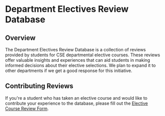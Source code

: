 # Department Electives Review Database

## Overview

The Department Electives Review Database is a collection of reviews provided by students for CSE departmental elective courses. These reviews offer valuable insights and experiences that can aid students in making informed decisions about their elective selections. We plan to expand it to other departments if we get a good response for this initiative.

## Contributing Reviews

If you're a student who has taken an elective course and would like to contribute your experience to the database, please fill out the [Elective Course Review Form](https://forms.gle/1VKBcrjKTzQJrhig6).
